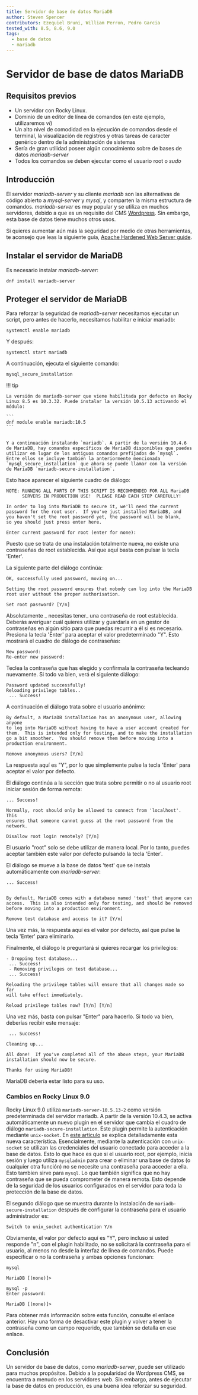 ```yaml
---
title: Servidor de base de datos MariaDB
author: Steven Spencer
contributors: Ezequiel Bruni, William Perron, Pedro Garcia
tested_with: 8.5, 8.6, 9.0
tags:
  - base de datos
  - mariadb
---
```


# Servidor de base de datos MariaDB

## Requisitos previos

* Un servidor con Rocky Linux.
* Dominio de un editor de línea de comandos (en este ejemplo, utilizaremos _vi_)
* Un alto nivel de comodidad en la ejecución de comandos desde el terminal, la visualización de registros y otras tareas de caracter genérico dentro de la administración de sistemas
* Sería de gran utilidad poseer algún conocimiento sobre de bases de datos _mariadb-server_
* Todos los comandos se deben ejecutar como el usuario root o _sudo_

## Introducción

El servidor _mariadb-server_ y su cliente _mariadb_ son las alternativas de código abierto a _mysql-server_ y _mysql_, y comparten la misma estructura de comandos. _mariadb-server_ es muy popular y se utiliza en muchos servidores, debido a que es un requisito del CMS [Wordpress](https://es.wordpress.org/). Sin embargo, esta base de datos tiene muchos otros usos.

Si quieres aumentar aún más la seguridad por medio de otras herramientas, te aconsejo que leas la siguiente guía, [Apache Hardened Web Server guide](../web/apache_hardened_webserver/index.md).

## Instalar el servidor de MariaDB

Es necesario instalar _mariadb-server_:

`dnf install mariadb-server`

## Proteger el servidor de MariaDB

Para reforzar la seguridad de _mariadb-server_ necesitamos ejecutar un script, pero antes de hacerlo, necesitamos habilitar e iniciar mariadb:

`systemctl enable mariadb`

Y después:

`systemctl start mariadb`

A continuación, ejecuta el siguiente comando:

`mysql_secure_installation`

!!! tip

    La versión de mariadb-server que viene habilitada por defecto en Rocky Linux 8.5 es 10.3.32. Puede instalar la versión 10.5.13 activando el módulo:

    ```
    dnf module enable mariadb:10.5
    ```


    Y a continuación instalando `mariadb`. A partir de la versión 10.4.6 de MariaDB, hay comandos específicos de MariaDB disponibles que puedes utilizar en lugar de los antiguos comandos prefijados de `mysql`. Entre ellos se incluye también la anteriormente mencionada `mysql_secure_installation` que ahora se puede llamar con la versión de MariaDB `mariadb-secure-installation`.

Esto hace aparecer el siguiente cuadro de diálogo:

```
NOTE: RUNNING ALL PARTS OF THIS SCRIPT IS RECOMMENDED FOR ALL MariaDB
      SERVERS IN PRODUCTION USE!  PLEASE READ EACH STEP CAREFULLY!

In order to log into MariaDB to secure it, we'll need the current
password for the root user.  If you've just installed MariaDB, and
you haven't set the root password yet, the password will be blank,
so you should just press enter here.

Enter current password for root (enter for none):
```

Puesto que se trata de una instalación totalmente nueva, no existe una contraseñas de root establecida. Así que aquí basta con pulsar la tecla 'Enter'.

La siguiente parte del diálogo continúa:

```
OK, successfully used password, moving on...

Setting the root password ensures that nobody can log into the MariaDB
root user without the proper authorisation.

Set root password? [Y/n]
```

Absolutamente _ necesitas tener_ una contraseña de root establecida. Deberás averiguar cuál quieres utilizar y guardarla en un gestor de contraseñas en algún sitio para que puedas recurrir a él si es necesario. Presiona la tecla 'Enter' para aceptar el valor predeterminado "Y". Esto mostrará el cuadro de diálogo de contraseñas:

```
New password:
Re-enter new password:
```

Teclea la contraseña que has elegido y confirmala la contraseña tecleando nuevamente. Si todo va bien, verá el siguiente diálogo:

```
Password updated successfully!
Reloading privilege tables..
 ... Success!
```

A continuación el diálogo trata sobre el usuario anónimo:

```
By default, a MariaDB installation has an anonymous user, allowing anyone
to log into MariaDB without having to have a user account created for
them.  This is intended only for testing, and to make the installation
go a bit smoother.  You should remove them before moving into a
production environment.

Remove anonymous users? [Y/n]
```

La respuesta aquí es "Y", por lo que simplemente pulse la tecla 'Enter' para aceptar el valor por defecto.

El diálogo continúa a la sección que trata sobre permitir o no al usuario root iniciar sesión de forma remota:

```
... Success!

Normally, root should only be allowed to connect from 'localhost'.  This
ensures that someone cannot guess at the root password from the network.

Disallow root login remotely? [Y/n]
```

El usuario "root" solo se debe utilizar de manera local. Por lo tanto, puedes aceptar también este valor por defecto pulsando la tecla 'Enter'.

El diálogo se mueve a la base de datos 'test' que se instala automáticamente con _mariadb-server_:

```
... Success!


By default, MariaDB comes with a database named 'test' that anyone can
access.  This is also intended only for testing, and should be removed
before moving into a production environment.

Remove test database and access to it? [Y/n]
```

Una vez más, la respuesta aquí es el valor por defecto, así que pulse la tecla 'Enter' para eliminarlo.

Finalmente, el diálogo le preguntará si quieres recargar los privilegios:

```
- Dropping test database...
 ... Success!
 - Removing privileges on test database...
 ... Success!

Reloading the privilege tables will ensure that all changes made so far
will take effect immediately.

Reload privilege tables now? [Y/n] [Y/n]
```

Una vez más, basta con pulsar "Enter" para hacerlo. Si todo va bien, deberías recibir este mensaje:

```
 ... Success!

Cleaning up...

All done!  If you've completed all of the above steps, your MariaDB
installation should now be secure.

Thanks for using MariaDB!
```

MariaDB debería estar listo para su uso.

### Cambios en Rocky Linux 9.0

Rocky Linux 9.0 utiliza `mariadb-server-10.5.13-2` como versión predeterminada del servidor mariadb. A partir de la versión 10.4.3, se activa automáticamente un nuevo plugin en el servidor que cambia el cuadro de diálogo `mariadb-secure-installation`. Este plugin permite la autenticación mediante `unix-socket`. En [este artículo](https://mariadb.com/kb/en/authentication-plugin-unix-socket/) se explica detalladamente esta nueva característica. Esencialmente, mediante la autenticación con `unix-socket` se utilizan las credenciales del usuario conectado para acceder a la base de datos. Esto lo que hace es que si el usuario root, por ejemplo, inicia sesión y luego utiliza `mysqladmin` para crear o eliminar una base de datos (o cualquier otra función) no se necesite una contraseña para acceder a ella. Esto tambien sirve para `mysql`. Lo que también significa que no hay contraseña que se pueda comprometer de manera remota. Esto depende de la seguridad de los usuarios configurados en el servidor para toda la protección de la base de datos.

El segundo diálogo que se muestra durante la instalación de `mariadb-secure-installation` después de configurar la contraseña para el usuario administrador es:

```
Switch to unix_socket authentication Y/n
```

Obviamente, el valor por defecto aquí es "Y", pero incluso si usted responde "n", con el plugin habilitado, no se solicitará la contraseña para el usuario, al menos no desde la interfaz de línea de comandos. Puede especificar o no la contraseña y ambas opciones funcionan:

```
mysql

MariaDB [(none)]>
```

```
mysql -p
Enter password:

MariaDB [(none)]>
```

Para obtener más información sobre esta función, consulte el enlace anterior. Hay una forma de desactivar este plugin y volver a tener la contraseña como un campo requerido, que también se detalla en ese enlace.

## Conclusión

Un servidor de base de datos, como _mariadb-server_, puede ser utilizado para muchos propósitos. Debido a la popularidad de Wordpress CMS, se encuentra a menudo en los servidores web. Sin embargo, antes de ejecutar la base de datos en producción, es una buena idea reforzar su seguridad.
